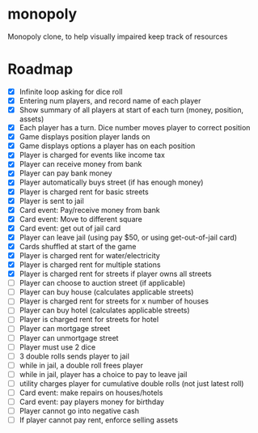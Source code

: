 # monopoly
Monopoly clone, to help visually impaired keep track of resources

# Roadmap 
- [x] Infinite loop asking for dice roll
- [x] Entering num players, and record name of each player
- [x] Show summary of all players at start of each turn (money, position, assets)
- [x] Each player has a turn. Dice number moves player to correct position
- [x] Game displays position player lands on
- [x] Game displays options a player has on each position
- [x] Player is charged for events like income tax
- [x] Player can receive money from bank
- [x] Player can pay bank money
- [x] Player automatically buys street (if has enough money)
- [x] Player is charged rent for basic streets
- [x] Player is sent to jail
- [x] Card event: Pay/receive money from bank
- [x] Card event: Move to different square
- [x] Card event: get out of jail card
- [x] Player can leave jail (using pay $50, or using get-out-of-jail card)
- [x] Cards shuffled at start of the game
- [x] Player is charged rent for water/electricity
- [x] Player is charged rent for multiple stations 
- [x] Player is charged rent for streets if player owns all streets
- [ ] Player can choose to auction street (if applicable)
- [ ] Player can buy house (calculates applicable streets)
- [ ] Player is charged rent for streets for x number of houses
- [ ] Player can buy hotel (calculates applicable streets)
- [ ] Player is charged rent for streets for hotel
- [ ] Player can mortgage street
- [ ] Player can unmortgage street
- [ ] Player must use 2 dice
- [ ] 3 double rolls sends player to jail
- [ ] while in jail, a double roll frees player
- [ ] while in jail, player has a choice to pay to leave jail
- [ ] utility charges player for cumulative double rolls (not just latest roll)
- [ ] Card event: make repairs on houses/hotels
- [ ] Card event: pay players money for birthday
- [ ] Player cannot go into negative cash
- [ ] If player cannot pay rent, enforce selling assets
